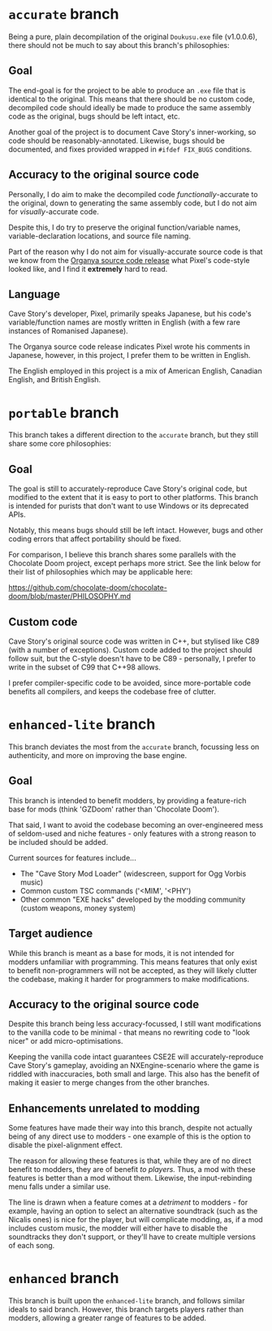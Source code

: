 # `accurate` branch
Being a pure, plain decompilation of the original `Doukusu.exe` file (v1.0.0.6),
there should not be much to say about this branch's philosophies:

## Goal
The end-goal is for the project to be able to produce an `.exe` file that is
identical to the original. This means that there should be no custom code,
decompiled code should ideally be made to produce the same assembly code as the
original, bugs should be left intact, etc.

Another goal of the project is to document Cave Story's inner-working, so code
should be reasonably-annotated. Likewise, bugs should be documented, and fixes
provided wrapped in `#ifdef FIX_BUGS` conditions.

## Accuracy to the original source code
Personally, I do aim to make the decompiled code _functionally_-accurate to the
original, down to generating the same assembly code, but I do not aim for
_visually_-accurate code.

Despite this, I do try to preserve the original function/variable names,
variable-declaration locations, and source file naming.

Part of the reason why I do not aim for visually-accurate source code is that we
know from the [Organya source code release](https://github.com/shbow/organya/)
what Pixel's code-style looked like, and I find it **extremely** hard to read.

## Language
Cave Story's developer, Pixel, primarily speaks Japanese, but his code's
variable/function names are mostly written in English (with a few rare instances
of Romanised Japanese).

The Organya source code release indicates Pixel wrote his comments in Japanese,
however, in this project, I prefer them to be written in English.

The English employed in this project is a mix of American English, Canadian
English, and British English.

# `portable` branch
This branch takes a different direction to the `accurate` branch, but they still
share some core philosophies:

## Goal
The goal is still to accurately-reproduce Cave Story's original code, but
modified to the extent that it is easy to port to other platforms. This branch
is intended for purists that don't want to use Windows or its deprecated APIs.

Notably, this means bugs should still be left intact. However, bugs and other
coding errors that affect portability should be fixed.

For comparison, I believe this branch shares some parallels with the
Chocolate Doom project, except perhaps more strict. See the link below for their
list of philosophies which may be applicable here:

https://github.com/chocolate-doom/chocolate-doom/blob/master/PHILOSOPHY.md

## Custom code
Cave Story's original source code was written in C++, but stylised like C89
(with a number of exceptions). Custom code added to the project should follow
suit, but the C-style doesn't have to be C89 - personally, I prefer to write in
the subset of C99 that C++98 allows.

I prefer compiler-specific code to be avoided, since more-portable code benefits
all compilers, and keeps the codebase free of clutter.

# `enhanced-lite` branch
This branch deviates the most from the `accurate` branch, focussing less on
authenticity, and more on improving the base engine.

## Goal
This branch is intended to benefit modders, by providing a feature-rich base for
mods (think 'GZDoom' rather than 'Chocolate Doom').

That said, I want to avoid the codebase becoming an over-engineered mess of
seldom-used and niche features - only features with a strong reason to be
included should be added.

Current sources for features include...
* The "Cave Story Mod Loader" (widescreen, support for Ogg Vorbis music)
* Common custom TSC commands ('<MIM', '<PHY')
* Other common "EXE hacks" developed by the modding community (custom weapons, money system)

## Target audience
While this branch is meant as a base for mods, it is not intended for modders
unfamiliar with programming. This means features that only exist to benefit
non-programmers will not be accepted, as they will likely clutter the codebase,
making it harder for programmers to make modifications.

## Accuracy to the original source code
Despite this branch being less accuracy-focussed, I still want modifications to
the vanilla code to be minimal - that means no rewriting code to "look nicer" or
add micro-optimisations.

Keeping the vanilla code intact guarantees CSE2E will accurately-reproduce
Cave Story's gameplay, avoiding an NXEngine-scenario where the game is riddled
with inaccuracies, both small and large. This also has the benefit of making it
easier to merge changes from the other branches.

## Enhancements unrelated to modding
Some features have made their way into this branch, despite not actually being
of any direct use to modders - one example of this is the option to disable the
pixel-alignment effect.

The reason for allowing these features is that, while they are of no direct
benefit to modders, they are of benefit _to players._ Thus, a mod with these
features is better than a mod without them. Likewise, the input-rebinding menu
falls under a similar use.

The line is drawn when a feature comes at a _detriment_ to modders - for
example, having an option to select an alternative soundtrack (such as the
Nicalis ones) is nice for the player, but will complicate modding, as, if a mod
includes custom music, the modder will either have to disable the soundtracks
they don't support, or they'll have to create multiple versions of each song.

# `enhanced` branch
This branch is built upon the `enhanced-lite` branch, and follows similar ideals
to said branch. However, this branch targets players rather than modders,
allowing a greater range of features to be added.
